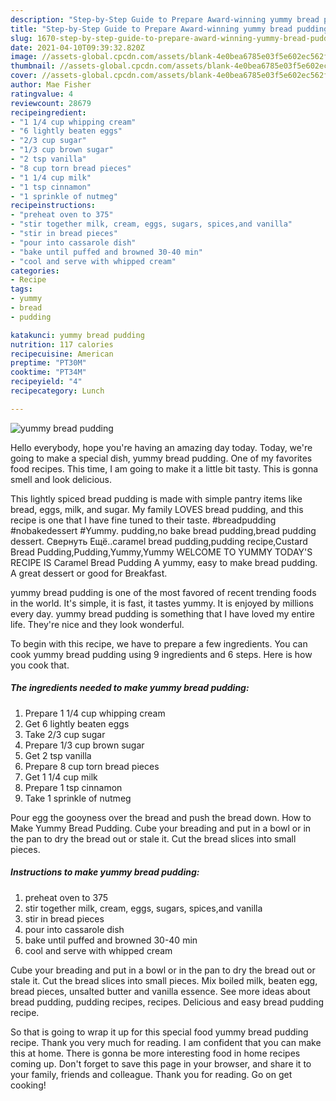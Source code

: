 ```yaml
---
description: "Step-by-Step Guide to Prepare Award-winning yummy bread pudding"
title: "Step-by-Step Guide to Prepare Award-winning yummy bread pudding"
slug: 1670-step-by-step-guide-to-prepare-award-winning-yummy-bread-pudding
date: 2021-04-10T09:39:32.820Z
image: //assets-global.cpcdn.com/assets/blank-4e0bea6785e03f5e602ec562f230caae08da540cada707380b4fe1bbebba43da.png
thumbnail: //assets-global.cpcdn.com/assets/blank-4e0bea6785e03f5e602ec562f230caae08da540cada707380b4fe1bbebba43da.png
cover: //assets-global.cpcdn.com/assets/blank-4e0bea6785e03f5e602ec562f230caae08da540cada707380b4fe1bbebba43da.png
author: Mae Fisher
ratingvalue: 4
reviewcount: 28679
recipeingredient:
- "1 1/4 cup whipping cream"
- "6 lightly beaten eggs"
- "2/3 cup sugar"
- "1/3 cup brown sugar"
- "2 tsp vanilla"
- "8 cup torn bread pieces"
- "1 1/4 cup milk"
- "1 tsp cinnamon"
- "1 sprinkle of nutmeg"
recipeinstructions:
- "preheat oven to 375"
- "stir together milk, cream, eggs, sugars, spices,and vanilla"
- "stir in bread pieces"
- "pour into cassarole dish"
- "bake until puffed and browned 30-40 min"
- "cool and serve with whipped cream"
categories:
- Recipe
tags:
- yummy
- bread
- pudding

katakunci: yummy bread pudding 
nutrition: 117 calories
recipecuisine: American
preptime: "PT30M"
cooktime: "PT34M"
recipeyield: "4"
recipecategory: Lunch

---
```



![yummy bread pudding](//assets-global.cpcdn.com/assets/blank-4e0bea6785e03f5e602ec562f230caae08da540cada707380b4fe1bbebba43da.png)

Hello everybody, hope you're having an amazing day today. Today, we're going to make a special dish, yummy bread pudding. One of my favorites food recipes. This time, I am going to make it a little bit tasty. This is gonna smell and look delicious.

This lightly spiced bread pudding is made with simple pantry items like bread, eggs, milk, and sugar. My family LOVES bread pudding, and this recipe is one that I have fine tuned to their taste. #breadpudding #nobakedessert #Yummy. pudding,no bake bread pudding,bread pudding dessert. Свернуть Ещё..caramel bread pudding,pudding recipe,Custard Bread Pudding,Pudding,Yummy,Yummy WELCOME TO YUMMY TODAY&#39;S RECIPE IS Caramel Bread Pudding A yummy, easy to make bread pudding. A great dessert or good for Breakfast.

yummy bread pudding is one of the most favored of recent trending foods in the world. It's simple, it is fast, it tastes yummy. It is enjoyed by millions every day. yummy bread pudding is something that I have loved my entire life. They're nice and they look wonderful.


To begin with this recipe, we have to prepare a few ingredients. You can cook yummy bread pudding using 9 ingredients and 6 steps. Here is how you cook that.

<!--inarticleads1-->

##### The ingredients needed to make yummy bread pudding:

1. Prepare 1 1/4 cup whipping cream
1. Get 6 lightly beaten eggs
1. Take 2/3 cup sugar
1. Prepare 1/3 cup brown sugar
1. Get 2 tsp vanilla
1. Prepare 8 cup torn bread pieces
1. Get 1 1/4 cup milk
1. Prepare 1 tsp cinnamon
1. Take 1 sprinkle of nutmeg


Pour egg the gooyness over the bread and push the bread down. How to Make Yummy Bread Pudding. Cube your breading and put in a bowl or in the pan to dry the bread out or stale it. Cut the bread slices into small pieces. 

<!--inarticleads2-->

##### Instructions to make yummy bread pudding:

1. preheat oven to 375
1. stir together milk, cream, eggs, sugars, spices,and vanilla
1. stir in bread pieces
1. pour into cassarole dish
1. bake until puffed and browned 30-40 min
1. cool and serve with whipped cream


Cube your breading and put in a bowl or in the pan to dry the bread out or stale it. Cut the bread slices into small pieces. Mix boiled milk, beaten egg, bread pieces, unsalted butter and vanilla essence. See more ideas about bread pudding, pudding recipes, recipes. Delicious and easy bread pudding recipe. 

So that is going to wrap it up for this special food yummy bread pudding recipe. Thank you very much for reading. I am confident that you can make this at home. There is gonna be more interesting food in home recipes coming up. Don't forget to save this page in your browser, and share it to your family, friends and colleague. Thank you for reading. Go on get cooking!
